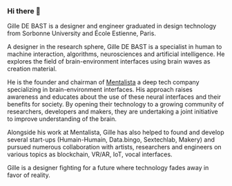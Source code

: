 ### Hi there 👋

Gille DE BAST is a designer and engineer graduated in design technology from Sorbonne University and École Estienne, Paris.

A designer in the research sphere, Gille DE BAST is a specialist in human to machine interaction, algorithms, neurosciences and artificial intelligence. He explores the field of brain-environment interfaces using brain waves as creation material.

He is the founder and chairman of [Mentalista](https://mentalista.com) a deep tech company specializing in brain-environment interfaces. His approach raises awareness and educates about the use of these neural interfaces and their benefits for society. By opening their technology to a growing community of researchers, developers and makers, they are undertaking a joint initiative to improve understanding of the brain.

Alongside his work at Mentalista, Gille has also helped to found and develop several start-ups (Humain-Humain, Data.bingo, Sextechlab, Makery) and pursued numerous collaboration with artists, researchers and engineers on various topics as blockchain, VR/AR, IoT, vocal interfaces.

Gille is a designer fighting for a future where technology fades away in favor of reality.
